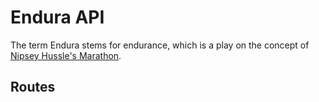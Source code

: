 # Endura API

The term Endura stems for endurance, which is a play on the concept of [Nipsey Hussle's Marathon](https://ihussle.com/).



## Routes
